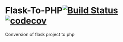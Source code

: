 # Flask-To-PHP[![Build Status](https://www.travis-ci.com/ChesterEucrine/Flask-To-PHP.svg?branch=main)](https://www.travis-ci.com/ChesterEucrine/Flask-To-PHP) [![codecov](https://codecov.io/gh/ChesterEucrine/Flask-To-PHP/branch/main/graph/badge.svg?token=OU732V7U4U)](https://codecov.io/gh/ChesterEucrine/Flask-To-PHP)
Conversion of flask project to php
